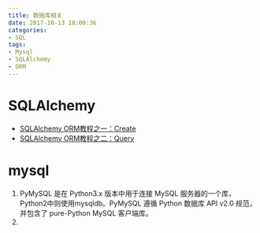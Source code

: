 ```yaml
---
title: 数据库相关
date: 2017-10-13 18:00:36
categories:
- SQL
tags:
- Mysql
- SQLAlchemy
- ORM
---
```


# SQLAlchemy
* [SQLAlchemy ORM教程之一：Create](http://www.jianshu.com/p/0d234e14b5d3)
* [SQLAlchemy ORM教程之二：Query](http://www.jianshu.com/p/8d085e2f2657)


# mysql
1. PyMySQL 是在 Python3.x 版本中用于连接 MySQL 服务器的一个库，Python2中则使用mysqldb。PyMySQL 遵循 Python 数据库 API v2.0 规范，并包含了 pure-Python MySQL 客户端库。  
2. 
